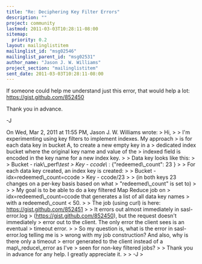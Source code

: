 ```yaml
---
title: "Re: Deciphering Key Filter Errors"
description: ""
project: community
lastmod: 2011-03-03T10:28:11-08:00
sitemap:
  priority: 0.2
layout: mailinglistitem
mailinglist_id: "msg02546"
mailinglist_parent_id: "msg02531"
author_name: "Jason J. W. Williams"
project_section: "mailinglistitem"
sent_date: 2011-03-03T10:28:11-08:00
---
```



If someone could help me understand just this error, that would help a
lot: https://gist.github.com/852450

Thank you in advance.

-J

On Wed, Mar 2, 2011 at 11:55 PM, Jason J. W. Williams
 wrote:
&gt; Hi,
&gt;
&gt; I'm experimenting using key filters to implement indexes. My approach
&gt; is for each data key in bucket A, to create a new empty key in a
&gt; dedicated index bucket where the original key name and value of the
&gt; indexed field is encoded in the key name for a new index key.
&gt;
&gt; Data key looks like this:
&gt;
&gt; Bucket - riak\\_perf\\_test
&gt; Key - ccode\\_ : {"redeemed\\_count": 23 }
&gt;
&gt; For each data key created, an index key is created:
&gt;
&gt; Bucket - idx=redeemed\\_count=ccode
&gt; Key - ccode/23
&gt;
&gt; (in both keys 23 changes on a per-key basis based on what
&gt; "redeemed\\_count" is set to)
&gt;
&gt;
&gt; My goal is to be able to do a key filtered Map Reduce job on
&gt; idx=redeemed\\_count=ccode that generates a list of all data key names
&gt; with a redeemed\\_count &lt; 50.
&gt;
&gt; The job (using curl) is here: https://gist.github.com/852451
&gt;
&gt; It errors out almost immediately in sasl-error.log
&gt; (https://gist.github.com/852450), but the request doesn't immediately
&gt; error out to the client. The only error the client sees is an eventual
&gt; timeout error.
&gt;
&gt; So my question is, what is the error in sasl-error.log telling me is
&gt; wrong with my job construction? And also, why is there only a timeout
&gt; error generated to the client instead of a map\\_reduce\\_error as I've
&gt; seen for non-key filtered jobs?
&gt;
&gt; Thank you in advance for any help. I greatly appreciate it.
&gt;
&gt; -J
&gt;


